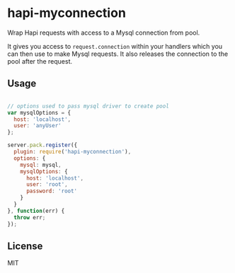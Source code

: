 hapi-myconnection
=================

Wrap Hapi requests with access to a Mysql connection from pool.

It gives you access to `request.connection` within your handlers which you can then use to make Mysql requests. It also releases the connection to the pool after the request.

Usage
-----
```js

// options used to pass mysql driver to create pool
var mysqlOptions = {
  host: 'localhost',
  user: 'anyUser'
};

server.pack.register({
  plugin: require('hapi-myconnection'),
  options: {
    mysql: mysql,
    mysqlOptions: {
      host: 'localhost',
      user: 'root',
      password: 'root'
    }
  }
}, function(err) {
  throw err;
});
```

License
-------
MIT